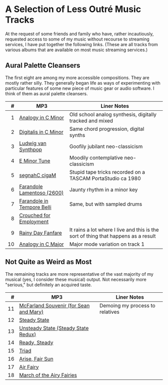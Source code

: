 # A Selection of Less Outr&eacute; Music Tracks

At the request of some friends and family who have, rather incautiously,
requested access to some of my music without recourse to streaming services, I
have put together the following links. (These are all tracks from various
albums that are available on most music streaming services.)

## Aural Palette Cleansers

The first eight are among my more accessible compositions. They are mostly
rather silly. They generally began life as ways of experimenting with
particular features of some new piece of music gear or audio software. I think
of them as aural palette cleansers.

|  # | MP3                                                                  | Liner Notes                                                                        |
|---:|----------------------------------------------------------------------|------------------------------------------------------------------------------------|
|  1 | [Analogy in C Minor](/mp3/01_Analogy_in_C_Minor.mp3)                 | Old school analog synthesis, digitally tracked and mixed                           |
|  2 | [Digitalis in C Minor](/mp3/02_Digitalis_in_C_Minor.mp3)             | Same chord progression, digital synths                                             |
|  3 | [Ludwig van Synthpop](/mp3/03_Ludwig_van_Synthpop.mp3)               | Goofily jubilant neo-classicism                                                    |
|  4 | [E Minor Tune](/mp3/04_E_Minor_Tune.mp3)                             | Moodily contemplative neo-classicism                                               |
|  5 | [segnahC cigaM](/mp3/05_segnahC_cigaM.mp3)                           | Stupid tape tricks recorded on a TASCAM PortaStudio ca 1980                        |
|  6 | [Farandole Lamentoso (2600)](/mp3/06_Farandole_Lamentoso_-_2600.mp3) | Jaunty rhythm in a minor key                                                       |
|  7 | [Farandole in Tempore Belli](/mp3/07_Farandole_in_Tempore_Belli.mp3) | Same, but with sampled drums                                                       |
|  8 | [Crouched for Employment](/mp3/08_Crouched_for_Employment.mp3)       |                                                                                    |
|  9 | [Rainy Day Fanfare](/mp3/09_Rainy_Day_Fanfare.mp3)                   | It rains a lot where I live and this is the sort of thing that happens as a result |
| 10 | [Analogy in C Major](/mp3/10_Analogy_in_C_Major.mp3)                 | Major mode variation on track 1                                                    |

## Not Quite as Weird as Most

The remaining tracks are more representative of the vast majority of my musical
(yes, I consider these musical) output. Not necessarily more "serious," but
definitely an acquired taste.

|  # | MP3                                                                                          | Liner Notes                     |
|---:|----------------------------------------------------------------------------------------------|---------------------------------|
| 11 | [McFarland Souvenir (for Sean and Mary)](/mp3/11_McFarland_Souvenir_-_for_Sean_and_Mary.mp3) | Demoing my process to relatives |
| 12 | [Steady State](/mp3/12_Steady_State.mp3)                                                     |                                 |
| 13 | [Unsteady State (Steady State Redux)](/mp3/13_Unsteady_State_-_Steady_State_Redux.mp3)       |                                 |
| 14 | [Ready, Steady](/mp3/14_Ready_Steady.mp3)                                                    |                                 |
| 15 | [Triad](/mp3/15_Triad.mp3)                                                                   |                                 |
| 16 | [Arise, Fair Sun](/mp3/16_Arise_Fair_Sun.mp3)                                                |                                 |
| 17 | [Air Fairy](/mp3/17_Airy_Fairy.mp3)                                                          |                                 |
| 18 | [March of the Airy Fairies](/mp3/18_March_of_the_Airy_Fairies.mp3)                           |                                 |
